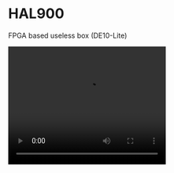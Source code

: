 # HAL900
 FPGA based useless box (DE10-Lite)

<video width="320" height="240" controls>
  <source src=".github/images/FPGAbox.mp4" type="video/mp4">
  Your browser does not support the video tag.
</video>
